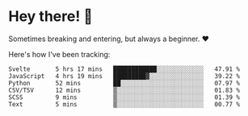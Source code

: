 # Hey there! 👋
Sometimes breaking and entering, but always a beginner. ❤️

Here's how I've been tracking:
<!--START_SECTION:waka-->

```text
Svelte       5 hrs 17 mins   ████████████░░░░░░░░░░░░░   47.91 %
JavaScript   4 hrs 19 mins   █████████▓░░░░░░░░░░░░░░░   39.22 %
Python       52 mins         ██░░░░░░░░░░░░░░░░░░░░░░░   07.97 %
CSV/TSV      12 mins         ▒░░░░░░░░░░░░░░░░░░░░░░░░   01.83 %
SCSS         9 mins          ▒░░░░░░░░░░░░░░░░░░░░░░░░   01.39 %
Text         5 mins          ▒░░░░░░░░░░░░░░░░░░░░░░░░   00.77 %
```

<!--END_SECTION:waka-->
